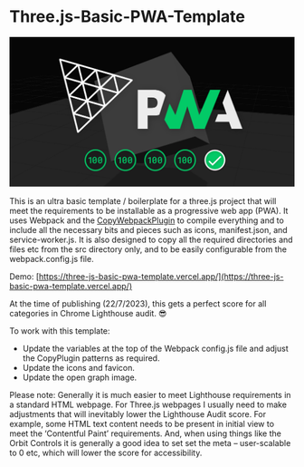 # Three.js-Basic-PWA-Template

![Three.js PWA Template](https://raw.githubusercontent.com/henryegloff/Three.js-Basic-PWA-Template/main/src/_media/open-graph.jpg)

This is an ultra basic template / boilerplate for a three.js project that will meet the requirements to be installable as a progressive web app (PWA). It uses Webpack and the [CopyWebpackPlugin](https://webpack.js.org/plugins/copy-webpack-plugin/) to compile everything and to include all the necessary bits and pieces such as icons, manifest.json, and service-worker.js. It is also designed to copy all the required directories and files etc from the src directory only, and to be easily configurable from the webpack.config.js file.

Demo: [https://three-js-basic-pwa-template.vercel.app/](https://three-js-basic-pwa-template.vercel.app/)

At the time of publishing (22/7/2023), this gets a perfect score for all categories in Chrome Lighthouse audit. 😎

To work with this template:

* Update the variables at the top of the Webpack config.js file and adjust the CopyPlugin patterns as required.
* Update the icons and favicon.
* Update the open graph image.

Please note: Generally it is much easier to meet Lighthouse requirements in a standard HTML webpage. For Three.js webpages I usually need to make adjustments that will inevitably lower the Lighthouse Audit score. For example, some HTML text content needs to be present in initial view to meet the ‘Contentful Paint’ requirements. And, when using things like the Orbit Controls it is generally a good idea to set set the meta – user-scalable to 0 etc, which will lower the score for accessibility.
